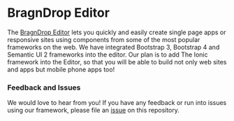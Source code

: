 # BragnDrop Editor

The [BragnDrop Editor](https://bragndrop.com/) lets you quickly and easily create single page apps or responsive sites using components from some of the most popular frameworks on the web. We have integrated Bootstrap 3, Bootstrap 4 and Semantic UI 2 frameworks into the editor. Our plan is to add The Ionic framework into the Editor, so that you will be able to build not only web sites and apps but mobile phone apps too!

### Feedback and Issues

We would love to hear from you! If you have any feedback or run into issues using our framework, please file
an [issue](https://github.com/bragndrop/editor-issues/issues/new) on this repository.
